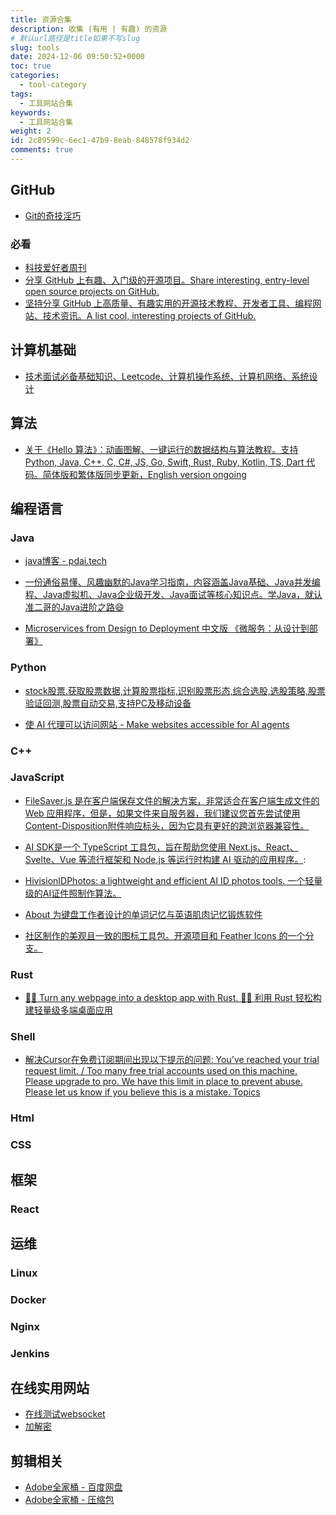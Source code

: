 ```yaml
---
title: 资源合集
description: 收集 (有用 | 有趣) 的资源
# 默认url路径是title如果不写slug
slug: tools
date: 2024-12-06 09:50:52+0000
toc: true
categories:
  - tool-category
tags:
  - 工具网站合集
keywords:
  - 工具网站合集
weight: 2
id: 2c89599c-6ec1-47b9-8eab-848578f934d2
comments: true
---
```

## GitHub

- [Git的奇技淫巧](https://github.com/521xueweihan/git-tips)

### 必看

- [科技爱好者周刊](https://github.com/ruanyf/weekly)
- [分享 GitHub 上有趣、入门级的开源项目。Share interesting, entry-level open source projects on GitHub.](https://github.com/521xueweihan/HelloGitHub)
- [坚持分享 GitHub 上高质量、有趣实用的开源技术教程、开发者工具、编程网站、技术资讯。A list cool, interesting projects of GitHub.](https://github.com/GitHubDaily/GitHubDaily)

## 计算机基础

- [技术面试必备基础知识、Leetcode、计算机操作系统、计算机网络、系统设计](https://github.com/CyC2018/CS-Notes)

## 算法

- [关于《Hello 算法》：动画图解、一键运行的数据结构与算法教程。支持 Python, Java, C++, C, C#, JS, Go, Swift, Rust, Ruby, Kotlin, TS, Dart 代码。简体版和繁体版同步更新，English version ongoing](https://github.com/krahets/hello-algo)

## 编程语言

### Java

- [java博客 - pdai.tech](https://pdai.tech/md/resource/tools.html)

- [一份通俗易懂、风趣幽默的Java学习指南，内容涵盖Java基础、Java并发编程、Java虚拟机、Java企业级开发、Java面试等核心知识点。学Java，就认准二哥的Java进阶之路😄](https://github.com/itwanger/toBeBetterJavaer)

- [Microservices from Design to Deployment 中文版 《微服务：从设计到部署》](https://github.com/DocsHome/microservices)

### Python

- [stock股票.获取股票数据,计算股票指标,识别股票形态,综合选股,选股策略,股票验证回测,股票自动交易,支持PC及移动设备](https://github.com/myhhub/stock?tab=readme-ov-file)

- [使 AI 代理可以访问网站 - Make websites accessible for AI agents](https://github.com/browser-use/browser-use?utm_source=gold_browser_extension)

### C++

### JavaScript

- [FileSaver.js 是在客户端保存文件的解决方案，非常适合在客户端生成文件的 Web 应用程序，但是，如果文件来自服务器，我们建议您首先尝试使用Content-Disposition附件响应标头，因为它具有更好的跨浏览器兼容性。](https://github.com/eligrey/FileSaver.js)

- [AI SDK是一个 TypeScript 工具包，旨在帮助您使用 Next.js、React、Svelte、Vue 等流行框架和 Node.js 等运行时构建 AI 驱动的应用程序。](https://github.com/vercel/ai):

- [HivisionIDPhotos: a lightweight and efficient AI ID photos tools. 一个轻量级的AI证件照制作算法。](https://github.com/Zeyi-Lin/HivisionIDPhotos)

- [About 为键盘工作者设计的单词记忆与英语肌肉记忆锻炼软件](https://github.com/RealKai42/qwerty-learner?utm_source=gold_browser_extension)

- [社区制作的美观且一致的图标工具包。开源项目和 Feather Icons 的一个分支。](https://github.com/lucide-icons/lucide?utm_source=gold_browser_extension)

### Rust

- [🤱🏻 Turn any webpage into a desktop app with Rust. 🤱🏻 利用 Rust 轻松构建轻量级多端桌面应用](https://github.com/tw93/Pake)

### Shell

- [解决Cursor在免费订阅期间出现以下提示的问题: You've reached your trial request limit. / Too many free trial accounts used on this machine. Please upgrade to pro. We have this limit in place to prevent abuse. Please let us know if you believe this is a mistake.
  Topics](https://github.com/yuaotian/go-cursor-help?tab=readme-ov-file)

### Html

### CSS

## 框架

### React

## 运维

### Linux

### Docker

### Nginx

### Jenkins

## 在线实用网站

- [在线测试websocket](https://wstool.js.org/)
- [加解密](https://www.sojson.com/encrypt.html)

## 剪辑相关

- [Adobe全家桶 - 百度网盘](https://xia8.top/)
- [Adobe全家桶 - 压缩包](https://www.sharelikes.com.cn/%E8%BD%AF%E4%BB%B6%E8%B5%84%E6%BA%90/Adobe%E5%85%A8%E5%AE%B6%E6%A1%B6)